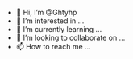 - 👋 Hi, I’m @Ghtyhp
- 👀 I’m interested in ...
- 🌱 I’m currently learning ...
- 💞️ I’m looking to collaborate on ...
- 📫 How to reach me ...

<!---
Ghtyhp/Ghtyhp is a ✨ special ✨ repository because its `README.md` (this file) appears on your GitHub profile.
You can click the Preview link to take a look at your changes.
--->
